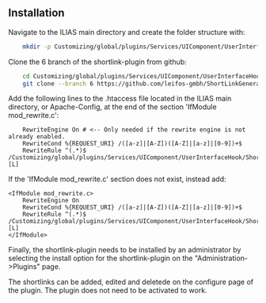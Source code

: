 ## Installation

Navigate to the ILIAS main directory and create the folder structure with:

```bash
    mkdir -p Customizing/global/plugins/Services/UIComponent/UserInterfaceHook
```

Clone the 6 branch of the shortlink-plugin from github:

```bash
    cd Customizing/global/plugins/Services/UIComponent/UserInterfaceHook
    git clone --branch 6 https://github.com/leifos-gmbh/ShortLinkGenerator.git
```

Add the following lines to the .htaccess file located in the ILIAS main
directory, or Apache-Config, at the end of the section 'IfModule mod_rewrite.c':

```apacheconf
    RewriteEngine On # <-- Only needed if the rewrite engine is not already enabled.
    RewriteCond %{REQUEST_URI} /([a-z]|[A-Z])([A-Z]|[a-z]|[0-9])+$
    RewriteRule ^(.*)$ /Customizing/global/plugins/Services/UIComponent/UserInterfaceHook/ShortLinkGenerator/ilShortLinkResolver.php [L]
```

If the 'IfModule mod_rewrite.c' section does not exist, instead add:

```apacheconf
<IfModule mod_rewrite.c>
    RewriteEngine On
    RewriteCond %{REQUEST_URI} /([a-z]|[A-Z])([A-Z]|[a-z]|[0-9])+$
    RewriteRule ^(.*)$ /Customizing/global/plugins/Services/UIComponent/UserInterfaceHook/ShortLinkGenerator/ilShortLinkResolver.php [L]
</IfModule>
```

Finally, the shortlink-plugin needs to be installed by an administrator by selecting the install option for the shortlink-plugin on the "Administration->Plugins" page.

The shortlinks can be added, edited and deletede on the configure page of the plugin.
The plugin does not need to be activated to work.

